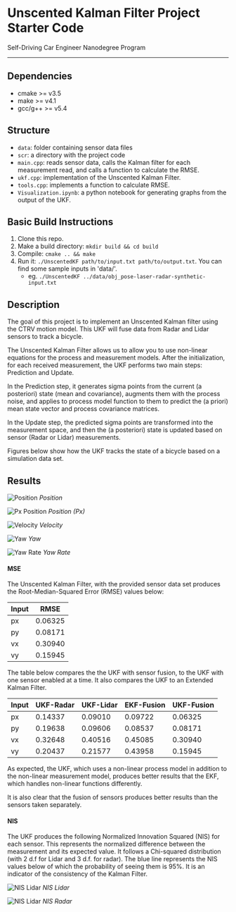 # Unscented Kalman Filter Project Starter Code
Self-Driving Car Engineer Nanodegree Program

---

## Dependencies

* cmake >= v3.5
* make >= v4.1
* gcc/g++ >= v5.4

## Structure


  - `data`: folder containing sensor data files
  - `scr`: a directory with the project code
  - `main.cpp`: reads sensor data, calls the Kalman filter for each measurement read, and calls a function to calculate the RMSE.
  - `ukf.cpp`:  implementation of the Unscented Kalman Filter.
  - `tools.cpp`: implements a function to calculate RMSE.
  - `Visualization.ipynb`: a python notebook for generating graphs from the output of the UKF.

## Basic Build Instructions

1. Clone this repo.
2. Make a build directory: `mkdir build && cd build`
3. Compile: `cmake .. && make`
4. Run it: `./UnscentedKF path/to/input.txt path/to/output.txt`. You can find
   some sample inputs in 'data/'.
    - eg. `./UnscentedKF ../data/obj_pose-laser-radar-synthetic-input.txt`

## Description
The goal of this project is to implement an Unscented Kalman filter using the CTRV motion model. This UKF will fuse data from Radar and Lidar sensors to track a bicycle.

The Unscented Kalman Filter allows us to allow you to use non-linear equations for the process and measurement models. After the initialization, for each received measurement, the UKF performs two main steps: Prediction and Update.

In the Prediction step, it generates sigma points from the current (a posteriori) state (mean and covariance), augments them with the process noise, and applies to process model function to them to predict the (a priori) mean state vector and process covariance matrices.

In the Update step, the predicted sigma points are transformed into the measurement space, and then the (a posteriori) state is updated based on sensor (Radar or Lidar) measurements.

Figures below show how the UKF tracks the state of a bicycle
based on a simulation data set.

## Results


![Position](./imgs/position.png)
*Position*

![Px Position](./imgs/px-position.png)
*Position (Px)*

![Velocity](./imgs/velocity.png)
*Velocity*


![Yaw](./imgs/yaw.png)
*Yaw*

![Yaw Rate](./imgs/yaw_rate.png)
*Yaw Rate*

#### MSE

The Unscented Kalman Filter, with the provided sensor data set produces the Root-Median-Squared Error (RMSE) values below:

| Input |  RMSE   |
| ----- | ------- |
|  px   | 0.06325 |
|  py   | 0.08171 |
|  vx   | 0.30940 |
|  vy   | 0.15945 |

The table below compares the the UKF with sensor fusion,
to the UKF with one sensor enabled at a time. It also
compares the UKF to an Extended Kalman Filter.

| Input | UKF-Radar | UKF-Lidar | EKF-Fusion | UKF-Fusion |
| ----- | --------- | --------- | ---------- | ---------- |
|  px   |  0.14337  |  0.09010  |  0.09722   |  0.06325   |
|  py   |  0.19638  |  0.09606  |  0.08537   |  0.08171   |
|  vx   |  0.32648  |  0.40516  |  0.45085   |  0.30940   |
|  vy   |  0.20437  |  0.21577  |  0.43958   |  0.15945   |

As expected, the UKF, which uses a non-linear process model in addition to the non-linear measurement model, produces better results that the EKF, which handles non-linear functions differently.

It is also clear that the fusion of sensors produces better results than the sensors taken separately.

#### NIS

The UKF produces the following Normalized Innovation Squared (NIS) for each sensor. This represents the normalized difference between the measurement and its expected value. It follows a Chi-squared distribution (with 2 d.f for Lidar and 3 d.f. for radar). The blue line represents the NIS values below of which the probability of seeing them is 95%. It is an indicator of the consistency of the Kalman Filter.


![NIS Lidar](./imgs/NIS_laser.png)
*NIS Lidar*

![NIS Lidar](./imgs/NIS_radar.png)
*NIS Radar*
